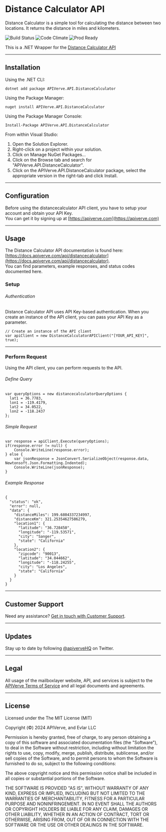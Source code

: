 Distance Calculator API
============

Distance Calculator is a simple tool for calculating the distance between two locations. It returns the distance in miles and kilometers.

![Build Status](https://img.shields.io/badge/build-passing-green)
![Code Climate](https://img.shields.io/badge/maintainability-B-purple)
![Prod Ready](https://img.shields.io/badge/production-ready-blue)

This is a .NET Wrapper for the [Distance Calculator API](https://apiverve.com/marketplace/api/distancecalculator)

---

## Installation

Using the .NET CLI:
```
dotnet add package APIVerve.API.DistanceCalculator
```

Using the Package Manager:
```
nuget install APIVerve.API.DistanceCalculator
```

Using the Package Manager Console:
```
Install-Package APIVerve.API.DistanceCalculator
```

From within Visual Studio:

1. Open the Solution Explorer.
2. Right-click on a project within your solution.
3. Click on Manage NuGet Packages...
4. Click on the Browse tab and search for "APIVerve.API.DistanceCalculator".
5. Click on the APIVerve.API.DistanceCalculator package, select the appropriate version in the right-tab and click Install.


---

## Configuration

Before using the distancecalculator API client, you have to setup your account and obtain your API Key.  
You can get it by signing up at [https://apiverve.com](https://apiverve.com)

---

## Usage

The Distance Calculator API documentation is found here: [https://docs.apiverve.com/api/distancecalculator](https://docs.apiverve.com/api/distancecalculator).  
You can find parameters, example responses, and status codes documented here.

### Setup

###### Authentication
Distance Calculator API uses API Key-based authentication. When you create an instance of the API client, you can pass your API Key as a parameter.

```
// Create an instance of the API client
var apiClient = new DistanceCalculatorAPIClient("[YOUR_API_KEY]", true);
```

---


### Perform Request
Using the API client, you can perform requests to the API.

###### Define Query

```
var queryOptions = new distancecalculatorQueryOptions {
  lat1 = 36.7783,
  lon1 = -119.4179,
  lat2 = 34.0522,
  lon2 = -118.2437
};
```

###### Simple Request

```
var response = apiClient.Execute(queryOptions);
if(response.error != null) {
	Console.WriteLine(response.error);
} else {
    var jsonResponse = JsonConvert.SerializeObject(response.data, Newtonsoft.Json.Formatting.Indented);
    Console.WriteLine(jsonResponse);
}
```

###### Example Response

```
{
  "status": "ok",
  "error": null,
  "data": {
    "distanceMiles": 199.6804337234997,
    "distanceKm": 321.25354627586279,
    "location1": {
      "latitude": "36.728450",
      "longitude": "-119.53571",
      "city": "Sanger",
      "state": "California"
    },
    "location2": {
      "zipcode": "90013",
      "latitude": "34.044662",
      "longitude": "-118.24255",
      "city": "Los Angeles",
      "state": "California"
    }
  }
}
```

---

## Customer Support

Need any assistance? [Get in touch with Customer Support](https://apiverve.com/contact).

---

## Updates
Stay up to date by following [@apiverveHQ](https://twitter.com/apiverveHQ) on Twitter.

---

## Legal

All usage of the mailboxlayer website, API, and services is subject to the [APIVerve Terms of Service](https://apiverve.com/terms) and all legal documents and agreements.

---

## License
Licensed under the The MIT License (MIT)

Copyright (&copy;) 2024 APIVerve, and Evlar LLC

Permission is hereby granted, free of charge, to any person obtaining a copy of this software and associated documentation files (the "Software"), to deal in the Software without restriction, including without limitation the rights to use, copy, modify, merge, publish, distribute, sublicense, and/or sell copies of the Software, and to permit persons to whom the Software is furnished to do so, subject to the following conditions:

The above copyright notice and this permission notice shall be included in all copies or substantial portions of the Software.

THE SOFTWARE IS PROVIDED "AS IS", WITHOUT WARRANTY OF ANY KIND, EXPRESS OR IMPLIED, INCLUDING BUT NOT LIMITED TO THE WARRANTIES OF MERCHANTABILITY, FITNESS FOR A PARTICULAR PURPOSE AND NONINFRINGEMENT. IN NO EVENT SHALL THE AUTHORS OR COPYRIGHT HOLDERS BE LIABLE FOR ANY CLAIM, DAMAGES OR OTHER LIABILITY, WHETHER IN AN ACTION OF CONTRACT, TORT OR OTHERWISE, ARISING FROM, OUT OF OR IN CONNECTION WITH THE SOFTWARE OR THE USE OR OTHER DEALINGS IN THE SOFTWARE.